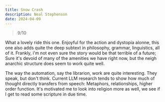 ```yaml
---
title: Snow Crash
description: Neal Stephenson
date: 2024-04-09
---
```

> 9/10

What a lovely ride this one. Enjoyful for the action and dystopia alonne, this
one also adds quite the deep subtext in philosophy, grammar, linguistics, all
of it. Frankly, i'm not even sure the story would be that terrible of a future;
Sure it's devoid of many of the amenities we have right now, but the neigh
anarchic structure does seem to work quite well.

The way the automation, say the librarion, work are quite interesting. They
speak, but don't think. Current LLM research tends to show how much of thought
directly transfers from speech: Metaphors, relationships, higher order
function. It's motivated me to look into religion more as well, we see if I get
to read some scripture in due time.
